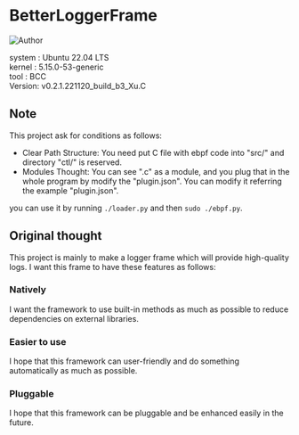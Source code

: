 # BetterLoggerFrame
<img src="https://img.shields.io/badge/Author-Xu.Cao-lightgreen" alt="Author" />
  
system : Ubuntu 22.04 LTS  
kernel : 5.15.0-53-generic  
tool : BCC  
Version: v0.2.1.221120_build_b3_Xu.C  
  
## Note
This project ask for conditions as follows:  
- Clear Path Structure: You need put C file with ebpf code into "src/" and directory "ctl/" is reserved.  
- Modules Thought: You can see ".c" as a module, and you plug that in the whole program by modify the "plugin.json". 
You can modify it referring the example "plugin.json".  
  
you can use it by running `./loader.py` and then `sudo ./ebpf.py`.
  
## Original thought
This project is mainly to make a logger frame which will provide high-quality logs. I want this frame to have these
 features as follows:  
  
### Natively
I want the framework to use built-in methods as much as possible to reduce dependencies on external libraries.
### Easier to use
I hope that this framework can user-friendly and do something automatically as much as possible.
### Pluggable
I hope that this framework can be pluggable and be enhanced easily in the future.
